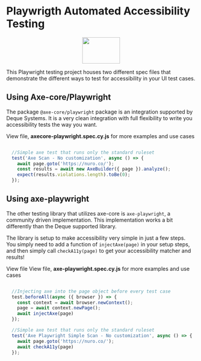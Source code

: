 # Playwrigth Automated Accessibility Testing


<p align="center">
<img src="https://encrypted-tbn0.gstatic.com/images?q=tbn:ANd9GcQO90ZE23-8lq4Hn3OvJSYgfEKzk5auU77Pig&s" height="70px" width="100px" alt="" />
</p>

This Playwright testing project houses two different spec files that demonstrate the different ways to test for accessibility in your UI test cases.

## Using Axe-core/Playwright

The package `@axe-core/playwright` package is an integration supported by Deque Systems. It is a very clean integration with full flexibility to write you accessibility tests the way you want. 


View file, <b>axecore-playwright.spec.cy.js</b> for more examples and use cases

```js

  //Simple axe test that runs only the standard ruleset
  test('Axe Scan - No customization', async () => {
    await page.goto('https://nuro.co/');
    const results = await new AxeBuilder({ page }).analyze();
    expect(results.violations.length).toBe(0);
  });

```

## Using axe-playwright

The other testing library that utilizes axe-core is `axe-playwright`, a community driven implementation. This implementation works a bit differently than the Deque supported library. 

The library is setup to make accessibility very simple in just a few steps. You simply need to add a function of `injectAxe(page)` in your setup steps, and then simply call `checkA11y(page)` to get your accessibility matcher and results!


View file View file, <b>axe-playwright.spec.cy.js</b> for more examples and use cases

```js

  //Injecting axe into the page object before every test case
  test.beforeAll(async ({ browser }) => {
    const context = await browser.newContext();
    page = await context.newPage();
    await injectAxe(page)
  });

  //Simple axe test that runs only the standard ruleset
  test('Axe Playwright Simple Scan - No customization', async () => {
    await page.goto('https://nuro.co/');
    await checkA11y(page)
  });

```

